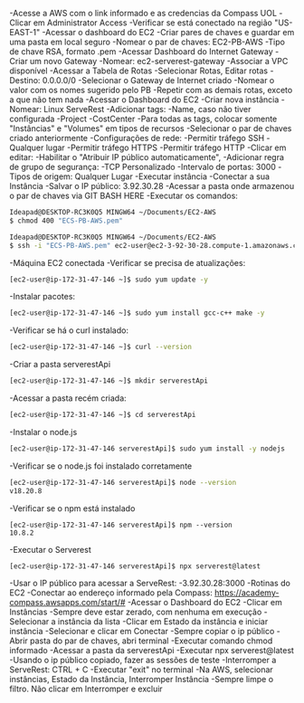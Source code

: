 -Acesse a AWS com o link informado e as credencias da Compass UOL
-Clicar em Administrator Access
-Verificar se está conectado na região "US-EAST-1"
-Acessar o dashboard do EC2
-Criar pares de chaves e guardar em uma pasta em local seguro
	-Nomear o par de chaves: EC2-PB-AWS
	-Tipo de chave RSA, formato .pem
-Acessar Dashboard do Internet Gateway
-Criar um novo Gateway
	-Nomear: ec2-serverest-gateway
	-Associar a VPC disponível
-Acessar a Tabela de Rotas
	-Selecionar Rotas, Editar rotas
	-Destino: 0.0.0.0/0
	-Selecionar o Gateway de Internet criado
	-Nomear o valor com os nomes sugerido pelo PB
	-Repetir com as demais rotas, exceto a que não tem nada
-Acessar o Dashboard do EC2
-Criar nova instância
-Nomear: Linux ServeRest
-Adicionar tags:
	-Name, caso não tiver configurada
	-Project
	-CostCenter
-Para todas as tags, colocar somente "Instâncias" e "Volumes" em tipos de recursos
-Selecionar o par de chaves criado anteriormente
-Configurações de rede:
	-Permitir tráfego SSH
		-Qualquer lugar
	-Permitir tráfego HTTPS
	-Permitir tráfego HTTP
	-Clicar em editar:
		-Habilitar o "Atribuir IP público automaticamente",
	-Adicionar regra de grupo de segurança:
		-TCP Personalizado
		-Intervalo de portas: 3000
		-Tipos de origem: Qualquer Lugar
-Executar instância
-Conectar a sua Instância
	-Salvar o IP público: 3.92.30.28
-Acessar a pasta onde armazenou o par de chaves via GIT BASH HERE
-Executar os comandos:
```bash
Ideapad@DESKTOP-RC3K0Q5 MINGW64 ~/Documents/EC2-AWS
$ chmod 400 "ECS-PB-AWS.pem"
```

```bash
Ideapad@DESKTOP-RC3K0Q5 MINGW64 ~/Documents/EC2-AWS
$ ssh -i "ECS-PB-AWS.pem" ec2-user@ec2-3-92-30-28.compute-1.amazonaws.com
```

-Máquina EC2 conectada
-Verificar se precisa de atualizações:
```bash
[ec2-user@ip-172-31-47-146 ~]$ sudo yum update -y
```
-Instalar pacotes:
```bash
[ec2-user@ip-172-31-47-146 ~]$ sudo yum install gcc-c++ make -y
```
-Verificar se há o curl instalado:
```bash
[ec2-user@ip-172-31-47-146 ~]$ curl --version
```
-Criar a pasta serverestApi
```bash
[ec2-user@ip-172-31-47-146 ~]$ mkdir serverestApi
```
-Acessar a pasta recém criada:
```bash
[ec2-user@ip-172-31-47-146 ~]$ cd serverestApi
```
-Instalar o node.js
```bash
[ec2-user@ip-172-31-47-146 serverestApi]$ sudo yum install -y nodejs
```
-Verificar se o node.js foi instalado corretamente
```bash
[ec2-user@ip-172-31-47-146 serverestApi]$ node --version
v18.20.8
```
-Verificar se o npm está instalado
```
[ec2-user@ip-172-31-47-146 serverestApi]$ npm --version
10.8.2
```
-Executar o Serverest
```bash
[ec2-user@ip-172-31-47-146 serverestApi]$ npx serverest@latest
```
-Usar o IP público para acessar a ServeRest:
	-3.92.30.28:3000
-Rotinas do EC2
	-Conectar ao endereço informado pela Compass: https://academy-compass.awsapps.com/start/#
	-Acessar o Dashboard do EC2
	-Clicar em Instâncias
		-Sempre deve estar zerado, com nenhuma em execução
	-Selecionar a instância da lista
	-Clicar em Estado da instância e iniciar instância
	-Selecionar e clicar em Conectar
		-Sempre copiar o ip público
	-Abrir pasta do par de chaves, abri terminal
	-Executar comando chmod informado
	-Acessar a pasta da serverestApi
	-Executar npx serverest@latest
	-Usando o ip público copiado, fazer as sessões de teste
	-Interromper a ServeRest: CTRL + C
	-Executar "exit" no terminal
	-Na AWS, selecionar instâncias, Estado da Instância, Interromper Instância
		-Sempre limpe o filtro. Não clicar em Interromper e excluir
	